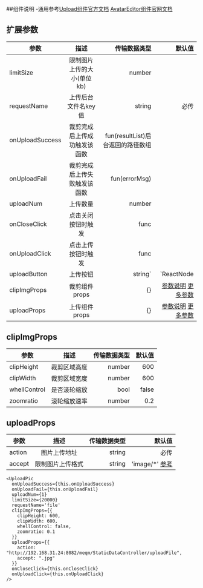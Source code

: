 ##组件说明
-通用参考[Upload组件官方文档](https://ant.design/components/upload-cn/#header)
[AvatarEditor组件官网文档](https://react.ctolib.com/react-avatar-editor.html)

<h2 id="1">扩展参数</h2>

|参数|描述|传输数据类型|默认值|
|---|:--:|---:|---:|
|limitSize|限制图片上传的大小(单位kb)|number||
|requestName|上传后台文件名key值|string|必传|
|onUploadSuccess|裁剪完成后上传成功触发该函数|fun(resultList)后台返回的路径数组|
|onUploadFail|裁剪完成后上传失败触发该函数|fun(errorMsg)|
|uploadNum|上传数量|number||
|onCloseClick|点击关闭按钮时触发|func||
|onUploadClick|点击上传按钮时触发|func||
|uploadButton|上传按钮|string`|`ReactNode|`<Button><Icon type="upload" />上传</Button>`|
|clipImgProps|裁剪组件props|{}|[参数说明](#6) [更多参数](https://react.ctolib.com/react-avatar-editor.html)|
|uploadProps|上传组件props|{}|[参数说明](#7) [更多参数](https://ant.design/components/upload-cn/#header)|


<h2 id="6">clipImgProps</h2>

|参数|描述|传输数据类型|默认值|
|---|:--:|---:|---:|
|clipHeight|裁剪区域高度|number|600|
|clipWidth|裁剪区域宽度|number|600|
|whellControl|是否滚轮缩放|bool|false|
|zoomratio|滚轮缩放速率|number|0.2|

<h2 id="7">uploadProps</h2>

|参数|描述|传输数据类型|默认值|
|---|:--:|---:|---:|
|action|图片上传地址|string|必传|
|accept|限制图片上传格式|string|'image/*' [参考](https://developer.mozilla.org/en-US/docs/Web/HTML/Element/input/file#accept)|

``` 
<UploadPic
  onUploadSuccess={this.onUploadSuccess}
  onUploadFail={this.onUploadFail}
  uploadNum={1}
  limitSize={20000}
  requestName='file'
  clipImgProps={{
    clipHeight: 600,
    clipWidth: 600,
    whellControl: false,
    zoomratio: 0.1
  }}
  uploadProps={{
    action: "http://192.168.31.24:8082/meqm/StaticDataController/uploadFile",
    accept: ".jpg"
  }}
  onCloseClick={this.onCloseClick}
  onUploadClick={this.onUploadClick}
/>
```